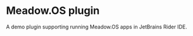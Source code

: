 # Meadow.OS plugin

<!-- Plugin description -->
A demo plugin supporting running Meadow.OS apps in JetBrains Rider IDE.
<!-- Plugin description end -->

